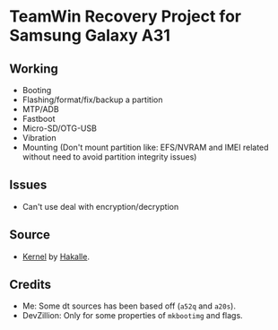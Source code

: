 # TeamWin Recovery Project for Samsung Galaxy A31

## Working
- Booting
- Flashing/format/fix/backup a partition
- MTP/ADB
- Fastboot
- Micro-SD/OTG-USB
- Vibration
- Mounting (Don't mount partition like: EFS/NVRAM and IMEI related without need to avoid partition integrity issues)

## Issues
- Can't use deal with encryption/decryption

## Source
- [Kernel](https://github.com/Hakalle/android_kernel_samsung_a31) by [Hakalle](https://github.com/Hakalle).

## Credits
* Me: Some dt sources has been based off (``a52q`` and ``a20s``).
* DevZillion: Only for some properties of ``mkbootimg`` and flags.
